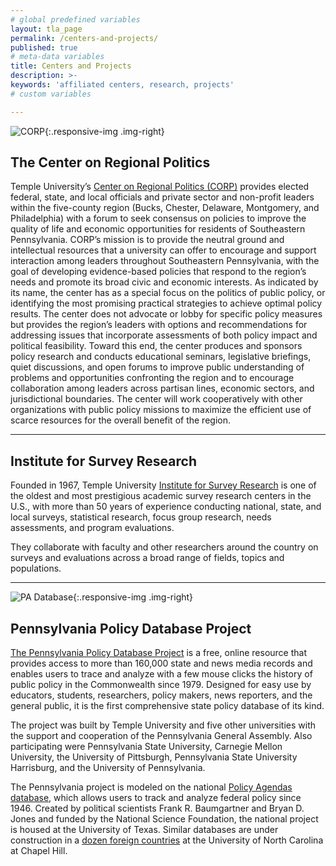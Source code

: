 ```yaml
---
# global predefined variables
layout: tla_page
permalink: /centers-and-projects/
published: true
# meta-data variables
title: Centers and Projects
description: >-
keywords: 'affiliated centers, research, projects'
# custom variables

---
```

![CORP]({{site.baseurl}}/media/CORP.jpeg){:.responsive-img .img-right}
## The Center on Regional Politics
Temple University’s [Center on Regional Politics (CORP)](http://www.cla.temple.edu/corp/) provides elected federal, state, and local officials and private sector and non-profit leaders within the five-county region (Bucks, Chester, Delaware, Montgomery, and Philadelphia) with a forum to seek consensus on policies to improve the quality of life and economic opportunities for residents of Southeastern Pennsylvania. CORP’s mission is to provide the neutral ground and intellectual resources that a university can offer to encourage and support interaction among leaders throughout Southeastern Pennsylvania, with the goal of developing evidence-based policies that respond to the region’s needs and promote its broad civic and economic interests. As indicated by its name, the center has as a special focus on the politics of public policy, or identifying the most promising practical strategies to achieve optimal policy results. The center does not advocate or lobby for specific policy measures but provides the region’s leaders with options and recommendations for addressing issues that incorporate assessments of both policy impact and political feasibility. Toward this end, the center produces and sponsors policy research and conducts educational seminars, legislative briefings, quiet discussions, and open forums to improve public understanding of problems and opportunities confronting the region and to encourage collaboration among leaders across partisan lines, economic sectors, and jurisdictional boundaries. The center will work cooperatively with other organizations with public policy missions to maximize the efficient use of scarce resources for the overall benefit of the region.

___

## Institute for Survey Research
Founded in 1967, Temple University [Institute for Survey Research](https://www.cla.temple.edu/institute-for-survey-research/) is one of the oldest and most prestigious academic survey research centers in the U.S., with more than 50 years of experience conducting national, state, and local surveys, statistical research, focus group research, needs assessments, and program evaluations.

They collaborate with faculty and other researchers around the country on surveys and evaluations across a broad range of fields, topics and populations.

___

![PA Database]({{site.baseurl}}/media/HarrisburgCapitol_000.jpeg){:.responsive-img .img-right}
## Pennsylvania Policy Database Project
[The Pennsylvania Policy Database Project](http://www.cla.temple.edu/pennsylvania-policy-database-project/) is a free, online resource that provides access to more than 160,000 state and news media records and enables users to trace and analyze with a few mouse clicks the history of public policy in the Commonwealth since 1979.  Designed for easy use by educators, students, researchers, policy makers, news reporters, and the general public, it is the first comprehensive state policy database of its kind.

The project was built by Temple University and five other universities with the support and cooperation of the Pennsylvania General Assembly. Also participating were Pennsylvania State University, Carnegie Mellon University, the University of Pittsburgh, Pennsylvania State University Harrisburg, and the University of Pennsylvania.

The Pennsylvania project is modeled on the national [Policy Agendas database](www.policyagendas.org), which allows users to track and analyze federal policy since 1946. Created by political scientists Frank R. Baumgartner and Bryan D. Jones and funded by the National Science Foundation, the national project is housed at the University of Texas. Similar databases are under construction in a [dozen foreign countries](www.comparativeagendas.org) at the University of North Carolina at Chapel Hill.
